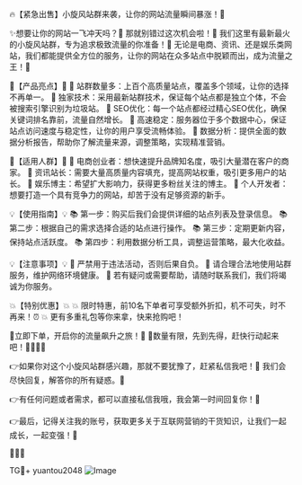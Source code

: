 🔥【紧急出售】小旋风站群来袭，让你的网站流量瞬间暴涨！🚀

✨想要让你的网站一飞冲天吗？👀 那就别错过这次机会啦！👋 我们这里有最新最火的小旋风站群，专为追求极致流量的你准备！🎉 无论是电商、资讯、还是娱乐类网站，我们都能提供全方位的服务，让你的网站在众多站点中脱颖而出，成为流量之王！👑

🌟【产品亮点】🌟
🌈 站群数量多：上百个高质量站点，覆盖多个领域，让你的选择不再单一。
🌈 独家技术：采用最新站群技术，保证每个站点都是独立个体，不会被搜索引擎识别为垃圾站。
🌈 SEO优化：每一个站点都经过精心SEO优化，确保关键词排名靠前，流量自然增长。
🌈 高速稳定：服务器位于多个数据中心，保证站点访问速度与稳定性，让你的用户享受流畅体验。
🌈 数据分析：提供全面的数据分析报告，帮助你了解流量来源，调整策略，实现精准营销。

🎯【适用人群】🎯
🎯 电商创业者：想快速提升品牌知名度，吸引大量潜在客户的商家。
🎯 资讯站长：需要大量高质量内容填充，提高网站权重，吸引更多用户的站长。
🎯 娱乐博主：希望扩大影响力，获得更多粉丝关注的博主。
🎯 个人开发者：想要打造一个具有竞争力的网站，却苦于没有足够资源的新手。

💡【使用指南】💡
📚 第一步：购买后我们会提供详细的站点列表及登录信息。
📚 第二步：根据自己的需求选择合适的站点进行操作。
📚 第三步：定期更新内容，保持站点活跃度。
📚 第四步：利用数据分析工具，调整运营策略，最大化收益。

💡【注意事项】💡
🚨 严禁用于违法活动，否则后果自负。
🚨 请合理合法地使用站群服务，维护网络环境健康。
🚨 若有疑问或需要帮助，请随时联系我们，我们将竭诚为你服务。

💥【特别优惠】💥
💥 限时特惠，前10名下单者可享受额外折扣，机不可失，时不再来！⏰
💥 更有多重礼包等你来拿，快来抢购吧！

🛒立即下单，开启你的流量飙升之旅！🚀
🛒数量有限，先到先得，赶快行动起来吧！🏃‍♂️🏃‍♀️

👉如果你对这个小旋风站群感兴趣，那就不要犹豫了，赶紧私信我吧！💌 我们会尽快回复，解答你的所有疑惑。💬

👉有任何问题或者需求，都可以直接私信我哦，我会第一时间回复你！💬

👉最后，记得关注我的账号，获取更多关于互联网营销的干货知识，让我们一起成长，一起变强！💪

🌈🌈🌈

TG💪+ yuantou2048  ![Image](https://github.com/user-attachments/assets/42a5a4a5-fea9-4a1d-8aa0-73e57e430cca)